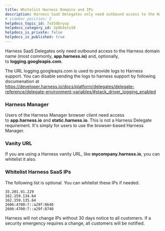 ```yaml
---
title: Whitelist Harness Domains and IPs
description: Harness SaaS Delegates only need outbound access to the Harness domain name (most commonly, app.harness.io) and, optionally, to logging.googleapis.com. The URL logging.googleapis.com is used to provi…
# sidebar_position: 2
helpdocs_topic_id: 7a55dbryup
helpdocs_category_id: 2p8b4otu10
helpdocs_is_private: false
helpdocs_is_published: true
---
```


Harness SaaS Delegates only need outbound access to the Harness domain name (most commonly, **app.harness.io)** and, optionally, to **logging.googleapis.com**.

The URL logging.googleapis.com is used to provide logs to Harness support. You can disable sending the logs to harness support by following documenation at https://developer.harness.io/docs/platform/delegates/delegate-reference/delegate-environment-variables/#stack_driver_logging_enabled

### Harness Manager

Users of the Harness Manager browser client need access to **app.harness.io** and **static.harness.io**. This is not a Harness Delegate requirement. It's simply for users to use the browser-based Harness Manager.

### Vanity URL

If you are using a Harness vanity URL, like **mycompany.harness.io**, you can whitelist it also.

### Whitelist Harness SaaS IPs

The following list is optional. You can whitelist these IPs if needed.


```
35.201.91.229  
162.159.134.64  
162.159.135.64  
2606:4700:7::a29f:8640  
2606:4700:7::a29f:8740
```
Harness will not change IPs without 30 days notice to all customers. If a security emergency requires a change, all customers will be notified.

